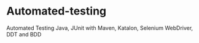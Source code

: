 # Automated-testing
Automated Testing Java, JUnit with Maven, Katalon, Selenium WebDriver, DDT and BDD
